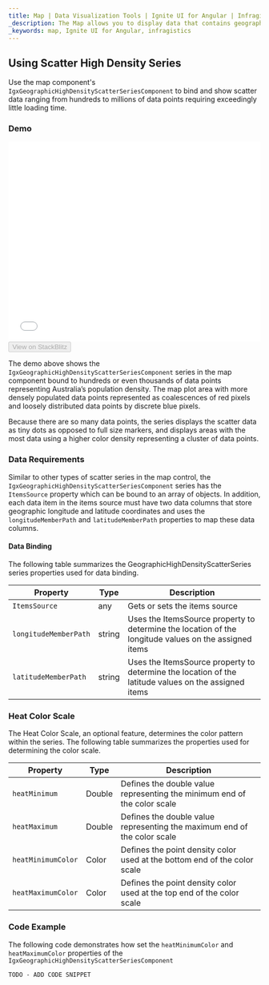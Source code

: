 ```yaml
---
title: Map | Data Visualization Tools | Ignite UI for Angular | Infragistics
_description: The Map allows you to display data that contains geographic locations from view models or geo-spatial data loaded from shape files on geographic imagery maps.View the demo, dependencies, usage and toolbar for more information.
_keywords: map, Ignite UI for Angular, infragistics
---
```


## Using Scatter High Density Series

Use the map component's `IgxGeographicHighDensityScatterSeriesComponent` to bind and show scatter data ranging from hundreds to millions of data points requiring exceedingly little loading time.

### Demo

<div class="sample-container loading" style="height: 400px">
    <iframe id="geo-map-type-scatter-density-series-iframe" src='{environment:demosBaseUrl}/maps/geo-map-type-scatter-density-series' width="100%" height="100%" seamless frameBorder="0" onload="onXPlatSampleIframeContentLoaded(this);"></iframe>
</div>
<div>
    <button data-localize="stackblitz" disabled class="stackblitz-btn"   data-iframe-id="geo-map-type-scatter-density-series-iframe" data-demos-base-url="{environment:demosBaseUrl}">View on StackBlitz
    </button>
</div>

<div class="divider--half"></div>

The demo above shows the `IgxGeographicHighDensityScatterSeriesComponent` series in the map component bound to hundreds or even thousands of data points representing Australia’s population density. The map plot area with more densely populated data points represented as coalescences of red pixels and loosely distributed data points by discrete blue pixels.

Because there are so many data points, the series displays the scatter data as tiny dots as opposed to full size markers, and displays areas with the most data using a higher color density representing a cluster of data points.

### Data Requirements

Similar to other types of scatter series in the map control, the `IgxGeographicHighDensityScatterSeriesComponent` series has the `ItemsSource` property which can be bound to an array of objects. In addition, each data item in the items source must have two data columns that store geographic longitude and latitude coordinates and uses the `longitudeMemberPath` and `latitudeMemberPath` properties to map these data columns.

#### Data Binding

The following table summarizes the GeographicHighDensityScatterSeries series properties used for data binding.

| Property              | Type   | Description                                                                                           |
| --------------------- | ------ | ----------------------------------------------------------------------------------------------------- |
| `ItemsSource`         | any    | Gets or sets the items source                                                                         |
| `longitudeMemberPath` | string | Uses the ItemsSource property to determine the location of the longitude values on the assigned items |
| `latitudeMemberPath`  | string | Uses the ItemsSource property to determine the location of the latitude values on the assigned items  |

### Heat Color Scale

The Heat Color Scale, an optional feature, determines the color pattern within the series. The following table summarizes the properties used for determining the color scale.

| Property           | Type   | Description                                                               |
| ------------------ | ------ | ------------------------------------------------------------------------- |
| `heatMinimum`      | Double | Defines the double value representing the minimum end of the color scale  |
| `heatMaximum`      | Double | Defines the double value representing the maximum end of the color scale  |
| `heatMinimumColor` | Color  | Defines the point density color used at the bottom end of the color scale |
| `heatMaximumColor` | Color  | Defines the point density color used at the top end of the color scale    |

### Code Example

The following code demonstrates how set the `heatMinimumColor` and `heatMaximumColor` properties of the `IgxGeographicHighDensityScatterSeriesComponent`

<!-- Angular -->

```html
TODO - ADD CODE SNIPPET
```
